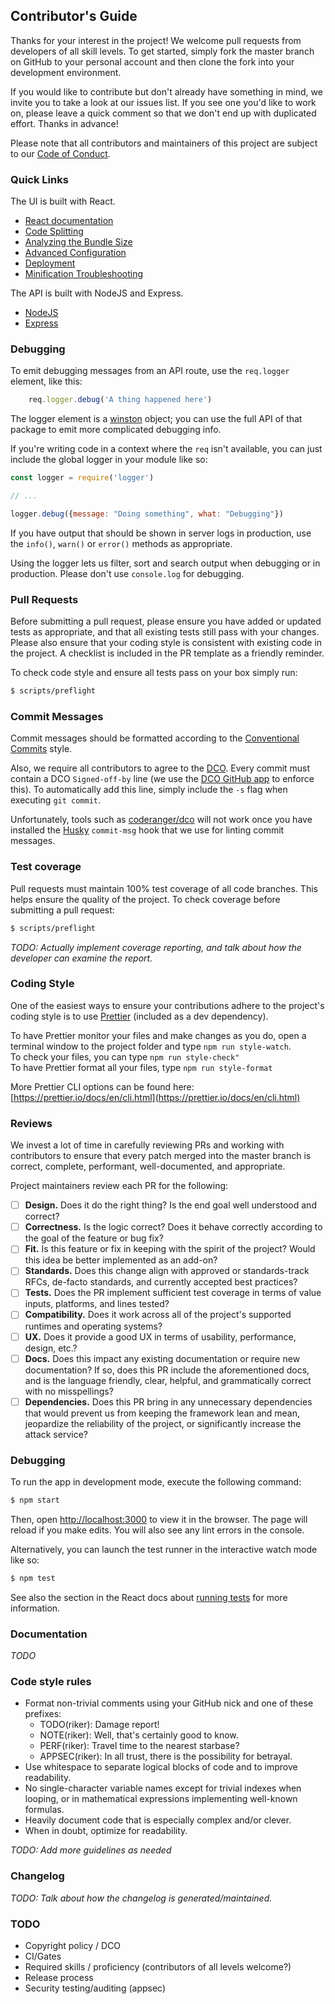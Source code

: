 ## Contributor's Guide

Thanks for your interest in the project! We welcome pull requests from
developers of all skill levels. To get started, simply fork the master branch
on GitHub to your personal account and then clone the fork into your
development environment.

If you would like to contribute but don't already have something in mind,
we invite you to take a look at our issues list. If you see one you'd like
to work on, please leave a quick comment so that we don't end up with
duplicated effort. Thanks in advance!

Please note that all contributors and maintainers of this project are subject to our [Code of Conduct][coc].

### Quick Links

The UI is built with React.

- [React documentation](https://reactjs.org/)
- [Code Splitting](https://facebook.github.io/create-react-app/docs/code-splitting)
- [Analyzing the Bundle Size](https://facebook.github.io/create-react-app/docs/analyzing-the-bundle-size)
- [Advanced Configuration](https://facebook.github.io/create-react-app/docs/advanced-configuration)
- [Deployment](https://facebook.github.io/create-react-app/docs/deployment)
- [Minification Troubleshooting](https://facebook.github.io/create-react-app/docs/troubleshooting#npm-run-build-fails-to-minify)

The API is built with NodeJS and Express.

* [NodeJS](https://nodejs.org/en/)
* [Express](https://expressjs.com/)

### Debugging

To emit debugging messages from an API route, use the `req.logger` element, like this:

```javascript
    req.logger.debug('A thing happened here')
```

The logger element is a [winston](https://www.npmjs.com/package/winston) object; you can use the full API of that package
to emit more complicated debugging info.

If you're writing code in a context where the `req` isn't available, you can just include the
global logger in your module like so:

```javascript
const logger = require('logger')

// ...

logger.debug({message: "Doing something", what: "Debugging"})
```

If you have output that should be shown in server logs in production, use the `info()`, `warn()` or `error()` methods
as appropriate.

Using the logger lets us filter, sort and search output when debugging or in production. Please don't use `console.log`
for debugging.

### Pull Requests

Before submitting a pull request, please ensure you have added or updated tests as appropriate, and that all existing tests still pass with your changes. Please also ensure that your coding style is consistent with existing code in the project. A checklist is included in the PR template as a friendly reminder.

To check code style and ensure all tests pass on your box simply run:

```bash
$ scripts/preflight
```

### Commit Messages

Commit messages should be formatted according to the [Conventional Commits](https://www.conventionalcommits.org/) style.

Also, we require all contributors to agree to the [DCO](https://developercertificate.org/). Every commit must contain a DCO `Signed-off-by` line (we use the [DCO GitHub app](https://github.com/apps/dco) to enforce this). To automatically add this line, simply include the `-s` flag when executing `git commit`.

Unfortunately, tools such as [coderanger/dco](https://github.com/coderanger/dco) will not work once you have installed the [Husky](https://github.com/typicode/husky) `commit-msg` hook that we use for linting commit messages.

### Test coverage

Pull requests must maintain 100% test coverage of all code branches. This helps ensure the quality of the project. To check coverage before submitting a pull request:

```bash
$ scripts/preflight
```

_TODO: Actually implement coverage reporting, and talk about how the developer can examine the report._

### Coding Style

One of the easiest ways to ensure your contributions adhere to the project's coding style is to use [Prettier](https://prettier.io/) (included as a dev dependency).

To have Prettier monitor your files and make changes as you do, open a terminal window to the project folder and type `npm run style-watch`.<br />
To check your files, you can type `npm run style-check"`<br />
To have Prettier format all your files, type `npm run style-format`<br />

More Prettier CLI options can be found here: [https://prettier.io/docs/en/cli.html](https://prettier.io/docs/en/cli.html)

### Reviews

We invest a lot of time in carefully reviewing PRs and working with contributors to ensure that every patch merged into the master branch is correct, complete, performant, well-documented, and appropriate.

Project maintainers review each PR for the following:

- [ ] **Design.** Does it do the right thing? Is the end goal well understood and correct?
- [ ] **Correctness.** Is the logic correct? Does it behave correctly according to the goal of the feature or bug fix?
- [ ] **Fit.** Is this feature or fix in keeping with the spirit of the project? Would this idea be better implemented as an add-on?
- [ ] **Standards.** Does this change align with approved or standards-track RFCs, de-facto standards, and currently accepted best practices?
- [ ] **Tests.** Does the PR implement sufficient test coverage in terms of value inputs, platforms, and lines tested?
- [ ] **Compatibility.** Does it work across all of the project's supported runtimes and operating systems?
- [ ] **UX.** Does it provide a good UX in terms of usability, performance, design, etc.?
- [ ] **Docs.** Does this impact any existing documentation or require new documentation? If so, does this PR include the aforementioned docs, and is the language friendly, clear, helpful, and grammatically correct with no misspellings?
- [ ] **Dependencies.** Does this PR bring in any unnecessary dependencies that would prevent us from keeping the framework lean and mean, jeopardize the reliability of the project, or significantly increase the attack service?

### Debugging

To run the app in development mode, execute the following command:

```bash
$ npm start
```

Then, open [http://localhost:3000](http://localhost:3000) to view it in the browser. The page will reload if you make edits. You will also see any lint errors in the console.

Alternatively, you can launch the test runner in the interactive watch mode like so:

```bash
$ npm test
```

See also the section in the React docs about [running tests](https://facebook.github.io/create-react-app/docs/running-tests) for more information.

### Documentation

_TODO_

### Code style rules

- Format non-trivial comments using your GitHub nick and one of these prefixes:
  - TODO(riker): Damage report!
  - NOTE(riker): Well, that's certainly good to know.
  - PERF(riker): Travel time to the nearest starbase?
  - APPSEC(riker): In all trust, there is the possibility for betrayal.
- Use whitespace to separate logical blocks of code and to improve readability.
- No single-character variable names except for trivial indexes when looping,
  or in mathematical expressions implementing well-known formulas.
- Heavily document code that is especially complex and/or clever.
- When in doubt, optimize for readability.

_TODO: Add more guidelines as needed_

### Changelog

_TODO: Talk about how the changelog is generated/maintained._

### TODO

- Copyright policy / DCO
- CI/Gates
- Required skills / proficiency (contributors of all levels welcome?)
- Release process
- Security testing/auditing (appsec)

[coc]: ./CODE_OF_CONDUCT.md
